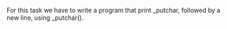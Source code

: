 For this task we have to write a program that print _putchar, followed by a new line, using _putchar().
